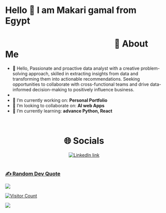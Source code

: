 # Hello 👋 I am Makari gamal from Egypt 
# ⠀⠀⠀⠀⠀⠀⠀⠀⠀⠀⠀⠀⠀⠀⠀⠀⠀💫 About Me
- 👋 Hello, Passionate and proactive data analyst with a creative problem-solving approach, skilled in extracting insights from data and transforming them into actionable recommendations. Seeking opportunities to collaborate with cross-functional teams and drive data-informed decision-making to positively influence business.
- 
- 🔭 I’m currently working on: <b>Personal Portfolio</b>
- 👯 I’m looking to collaborate on: <b>AI web Apps</b>
- 🌱 I’m currently learning: <b>advance Python, React </b> 

<br/>
<h1 align="center">🌐 Socials</h1>

<div align="center">
    <a href="https://www.linkedin.com/in/makari-gmal-hnaa" target="_blank">
        <img src="https://img.shields.io/badge/LinkedIn-%230077B5.svg?logo=linkedin&logoColor=white" alt="LinkedIn link">
</div>
<br/>



### ✍️ Random Dev Quote
![](https://quotes-github-readme.vercel.app/api?type=horizontal&theme=merko)

![Visitor Count](https://profile-counter.glitch.me/mdanielscottofficial/count.svg)

<img src="https://github.com/chethanyadav456/chethanyadav456/assets/46392684/56bc1e91-4b24-4ed9-ba3e-77f08f1af9d8">


